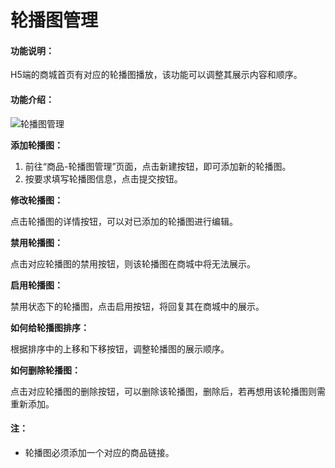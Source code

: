 # 轮播图管理

#### 功能说明：

H5端的商城首页有对应的轮播图播放，该功能可以调整其展示内容和顺序。

#### 功能介绍：

![轮播图管理](http://md.stringon.com/img/%7Bfilename%7D%7B.suffix%7D20200911160049.png)

**添加轮播图：**

1. 前往“商品-轮播图管理”页面，点击新建按钮，即可添加新的轮播图。
2. 按要求填写轮播图信息，点击提交按钮。

**修改轮播图：**

点击轮播图的详情按钮，可以对已添加的轮播图进行编辑。

**禁用轮播图：**

点击对应轮播图的禁用按钮，则该轮播图在商城中将无法展示。

**启用轮播图：**

禁用状态下的轮播图，点击启用按钮，将回复其在商城中的展示。

**如何给轮播图排序：**

根据排序中的上移和下移按钮，调整轮播图的展示顺序。

**如何删除轮播图：**

点击对应轮播图的删除按钮，可以删除该轮播图，删除后，若再想用该轮播图则需重新添加。



#### 注：

- 轮播图必须添加一个对应的商品链接。



